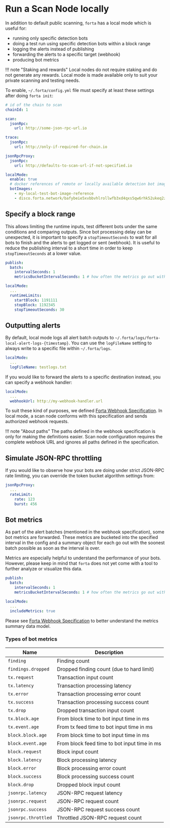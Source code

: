 # Run a Scan Node locally

In addition to default public scanning, `forta` has a local mode which is useful for:

- running only specific detection bots
- doing a test run using specific detection bots within a block range
- logging the alerts instead of publishing
- forwarding the alerts to a specific target (webhook)
- producing bot metrics

!!! note "Staking and rewards"
    Local nodes do not require staking and do not generate any rewards. Local mode is made available only to suit your private scanning and testing needs.

To enable, `~/.forta/config.yml` file must specify at least these settings after doing `forta init`:

```yaml
# id of the chain to scan
chainId: 1

scan:
  jsonRpc:
	url: http://some-json-rpc-url.io

trace:
  jsonRpc:
    url: http://only-if-required-for-chain.io

jsonRpcProxy:
  jsonRpc:
    url: http://defaults-to-scan-url-if-not-specified.io

localMode:
  enable: true
  # docker references of remote or locally available detection bot images
  botImages:
    - my-local-test-bot-image-reference
    - disco.forta.network/bafybeie5xvbbvhlrollwfb3xd4qxs5qw6rhk52ukeq2zbek6tetryqdn5a # remote image
```

## Specify a block range

This allows limiting the runtime inputs, test different bots under the same conditions and comparing outputs. Since bot processing delay can be unexpected, it is important to specify a `stopTimeoutSeconds` to wait for all bots to finish and the alerts to get logged or sent (webhook). It is useful to reduce the publishing interval to a short time in order to keep `stopTimeoutSeconds` at a lower value.

```yaml
publish:
  batch:
    intervalSeconds: 1
	metricsBucketIntervalSeconds: 1 # how often the metrics go out with alert batches

localMode:
  ...
  runtimeLimits:
    startBlock: 1191111
	stopBlock: 1192345
	stopTimeoutSeconds: 30
```

## Outputting alerts

By default, local mode logs all alert batch outputs to `~/.forta/logs/forta-local-alert-logs-{timestamp}`. You can use the `logFileName` setting to always write to a specific file within `~/.forta/logs`.

```yaml
localMode:
  ...
  logFileName: testlogs.txt
```

If you would like to forward the alerts to a specific destination instead, you can specify a webhook handler:

```yaml
localMode:
  ...
  webhookUrl: http://my-webhook-handler.url
```

To suit these kind of purposes, we defined [Forta Webhook Specification](https://github.com/forta-network/forta-core-go/blob/master/protocol/webhook/swagger.yml). In local mode, a scan node conforms with this specification and sends authorized webhook requests.

!!! note "About paths"
    The paths defined in the webhook specification is only for making the definitions easier. Scan node configuration requires the complete webhook URL and ignores all paths defined in the specification.

## Simulate JSON-RPC throttling

If you would like to observe how your bots are doing under strict JSON-RPC rate limiting, you can override the token bucket algorithm settings from:

```yaml
jsonRpcProxy:
  ...
  rateLimit:
    rate: 123
	burst: 456
```

## Bot metrics

As part of the alert batches (mentioned in the webhook specification), some bot metrics are forwarded. These metrics are bucketed into the specified interval in the config and a summary object for each go out with the soonest batch possible as soon as the interval is over.

Metrics are especially helpful to understand the performance of your bots. However, please keep in mind that `forta` does not yet come with a tool to further analyze or visualize this data.

```yaml
publish:
  batch:
    intervalSeconds: 1
    metricsBucketIntervalSeconds: 1 # how often the metrics go out with alert batches

localMode:
  ...
  includeMetrics: true
```

Please see [Forta Webhook Specification](https://github.com/forta-network/forta-core-go/blob/master/protocol/webhook/swagger.yml) to better understand the metrics summary data model.

### Types of bot metrics

| Name                | Description                                  |
| ------------------- | -------------------------------------------- |
| `finding`           | Finding count                                |
| `findings.dropped`  | Dropped finding count (due to hard limit)    |
| `tx.request`        | Transaction input count                      |
| `tx.latency`        | Transaction processing latency               |
| `tx.error`          | Transaction processing error count           |
| `tx.success`        | Transaction processing success count         |
| `tx.drop`           | Dropped transaction input count              |
| `tx.block.age`      | From block time to bot input time in ms      |
| `tx.event.age`      | From tx feed time to bot input time in ms    |
| `block.block.age`   | From block time to bot input time in ms      |
| `block.event.age`   | From block feed time to bot input time in ms |
| `block.request`     | Block input count                            |
| `block.latency`     | Block processing latency                     |
| `block.error`       | Block processing error count                 |
| `block.success`     | Block processing success count               |
| `block.drop`        | Dropped block input count                    |
| `jsonrpc.latency`   | JSON-RPC request latency                     |
| `jsonrpc.request`   | JSON-RPC request count                       |
| `jsonrpc.success`   | JSON-RPC request success count               |
| `jsonrpc.throttled` | Throttled JSON-RPC request count             |
